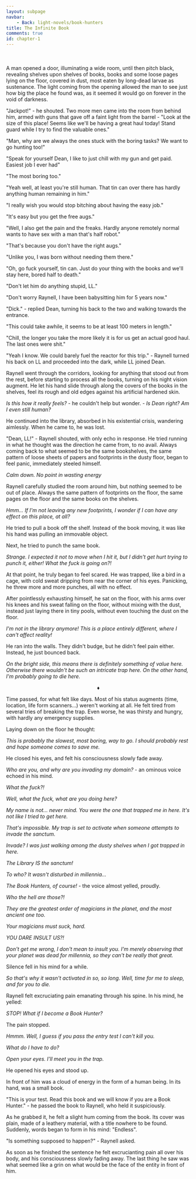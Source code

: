 ```yaml
---
layout: subpage
navbar:
    - Back: light-novels/book-hunters
title: The Infinite Book
comments: true
id: chapter-1
---
```

<br>
<br>
  A man opened a door, illuminating a wide room, until then pitch black, revealing shelves upon shelves of books, books and some
  loose pages lying on the floor, covered in dust, most eaten by long-dead larvae as sustenance. The light coming from the opening
  allowed the man to see just how big the place he found was, as it seemed it would go on forever in the void of darkness.

  "Jackpot!" - he shouted. Two more men came into the room from behind him, armed with guns that gave off a faint light
  from the barrel - "Look at the size of this place! Seems like we'll be having a great haul today! Stand guard while I
  try to find the valuable ones."

  "Man, why are we always the ones stuck with the boring tasks? We want to go hunting too!"

  "Speak for yourself Dean, I like to just chill with my gun and get paid. Easiest job I ever had"

  "The most boring too."

  "Yeah well, at least you're still human. That tin can over there has hardly anything human remaining in him."

  "I really wish you would stop bitching about having the easy job."

  "It's easy but you get the free augs."

  "Well, I also get the pain and the freaks. Hardly anyone remotely normal wants to have sex with a man that's half robot."

  "That's because you don't have the right augs."

  "Unlike you, I was born without needing them there."

  "Oh, go fuck yourself, tin can. Just do your thing with the books and we'll stay here, bored half to death."

  "Don't let him do anything stupid, LL."

  "Don't worry Raynell, I have been babysitting him for 5 years now."

  "Dick." - replied Dean, turning his back to the two and walking towards the entrance.

  "This could take awhile, it seems to be at least 100 meters in length."

  "Chill, the longer you take the more likely it is for us get an actual good haul. The last ones were shit."

  "Yeah I know. We could barely fuel the reactor for this trip." - Raynell turned his back on LL and proceeded into the dark, while LL joined Dean.

  Raynell went through the corridors, looking for anything that stood out from the rest, before starting to process all
  the books, turning on his night vision augment. He let his hand slide through along the covers of the books in the
  shelves, feel its rough and old edges against his artificial hardened skin.

  *Is this how it really feels?* - he couldn't help but wonder. - *Is Dean right? Am I even still human?*

   He continued into the library, absorbed in his existential crisis, wandering aimlessly. When he came to, he was lost.

   "Dean, LL!" - Raynell shouted, with only echo in response. He tried running in what he thought was the direction he came from, to no avail.
   Always coming back to what seemed to be the same bookshelves, the same pattern of loose sheets of papers and footprints in the dusty floor,
   began to feel panic, immediately steeled himself.

   *Calm down. No point in wasting energy*

   Raynell carefully studied the room around him, but nothing seemed to be out of place. Always the same pattern of footprints
   on the floor, the same pages on the floor and the same books on the shelves.

   *Hmm... If I'm not leaving any new footprints, I wonder if I can have any effect on this place, at all?*

   He tried to pull a book off the shelf. Instead of the book moving, it was like his hand was pulling an immovable object.

   Next, he tried to punch the same book.

   *Strange. I expected it not to move when I hit it, but I didn't get hurt trying to punch it, either! What the fuck is going on?!*

   At that point, he truly began to feel scared. He was trapped, like a bird in a cage, with cold sweat dripping from near
   the corner of his eyes. Panicking, he threw more and more punches, all with no effect.

   After pointlessly exhausting himself, he sat on the floor, with his arms over his knees and his sweat falling on the floor,
   without mixing with the dust, instead just laying there in tiny pools, without even touching the dust on the floor.

   *I'm not in the library anymore! This is a place entirely different, where I can't affect reality!*

   He ran into the walls. They didn't budge, but he didn't feel pain either. Instead, he just bounced back.

   *On the bright side, this means there is definitely something of value here. Otherwise there wouldn't be such an intricate trap here.*
   *On the other hand, I'm probably going to die here.*

   <center>&diams;</center>

   Time passed, for what felt like days. Most of his status augments (time, location, life form scanners...) weren't working at all.
   He felt tired from several tries of breaking the trap. Even worse, he was thirsty and hungry, with hardly any emergency supplies.

   Laying down on the floor he thought:

   *This is probably the slowest, most boring, way to go. I should probably rest and hope someone comes to save me.*

   He closed his eyes, and felt his consciousness slowly fade away.

   *Who are you, and why are you invading my domain?* - an ominous voice echoed in his mind.

   *What the fuck?!*

   *Well, what the fuck, what are you doing here?*

   *My name is not... never mind. You were the one that trapped me in here. It's not like I tried to get here.*

   *That's impossible. My trap is set to activate when someone attempts to invade the sanctum.*

   *Invade? I was just walking among the dusty shelves when I got trapped in here.*

   *The Library IS the sanctum!*

   *To who? It wasn't disturbed in millennia...*

   *The Book Hunters, of course!* - the voice almost yelled, proudly.

   *Who the hell are those?!*

   *They are the greatest order of magicians in the planet, and the most ancient one too.*

   *Your magicians must suck, hard.*

   *YOU DARE INSULT US?!*

   *Don't get me wrong, I don't mean to insult you. I'm merely observing that your planet was dead for millennia, so they
   can't be really that great.*

   Silence fell in his mind for a while.

   *So that's why it wasn't activated in so, so long. Well, time for me to sleep, and for you to die.*

   Raynell felt excruciating pain emanating through his spine. In his mind, he yelled:

   *STOP! What if I become a Book Hunter?*

   The pain stopped.

   *Hmmm. Well, I guess if you pass the entry test I can't kill you.*

   *What do I have to do?*

   *Open your eyes. I'll meet you in the trap.*

   He opened his eyes and stood up.

   In front of him was a cloud of energy in the form of a human being. In its hand, was a small book.

   "This is your test. Read this book and we will know if you are a Book Hunter." - he passed the book to Raynell, who held
   it suspiciously.

   As he grabbed it, he felt a slight hum coming from the book. Its cover was plain, made of a leathery material, with a
   title nowhere to be found. Suddenly, words began to form in his mind: "Endless".

   "Is something supposed to happen?" - Raynell asked.

   As soon as he finished the sentence he felt excrucianting pain all over his body,
   and his consciousness slowly fading away. The last thing he saw was what seemed like a grin on what would be the face
   of the entity in front of him.
